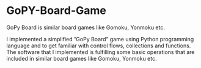 # GoPY-Board-Game
GoPy Board is similar board games like Gomoku, Yonmoku etc.

I implemented a simplified ”GoPy Board” game using Python programming language and to get familiar with control flows, collections and functions. 
The software that I implemented is fulfilling some basic operations that are included in similar board games like Gomoku, Yonmoku etc.
